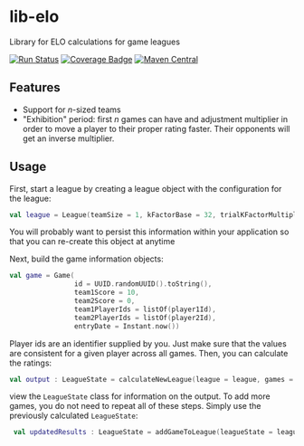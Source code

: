 # lib-elo
Library for ELO calculations for game leagues

[![Run Status](https://api.shippable.com/projects/5a12e20c79f26b0700c37035/badge?branch=master)](https://app.shippable.com/github/wakingrufus/lib-elo)
[![Coverage Badge](https://api.shippable.com/projects/5a12e20c79f26b0700c37035/coverageBadge?branch=master)](https://app.shippable.com/github/wakingrufus/lib-elo)
[![Maven Central](https://maven-badges.herokuapp.com/maven-central/com.github.wakingrufus/lib-elo/badge.svg)](https://maven-badges.herokuapp.com/maven-central/com.github.wakingrufus/lib-elo)

## Features
- Support for _n_-sized teams
- "Exhibition" period: first _n_ games can have and adjustment multiplier in order to move a player to their proper rating faster. Their opponents will get an inverse multiplier.

## Usage

First, start a league by creating a league object with the configuration for the league:

```kotlin
val league = League(teamSize = 1, kFactorBase = 32, trialKFactorMultiplier = 1)
```

You will probably want to persist this information within your application so that you can re-create this object at anytime

Next, build the game information objects:

```kotlin
val game = Game(
                id = UUID.randomUUID().toString(),
                team1Score = 10,
                team2Score = 0,
                team1PlayerIds = listOf(player1Id),
                team2PlayerIds = listOf(player2Id),
                entryDate = Instant.now())
```

Player ids are an identifier supplied by you. Just make sure that the values are consistent for a given player across all games.
Then, you can calculate the ratings:

```kotlin
val output : LeagueState = calculateNewLeague(league = league, games = listOf(game))
```

view the `LeagueState` class for information on the output.
To add more games, you do not need to repeat all of these steps. 
Simply use the previously calculated `LeagueState`:

```kotlin
 val updatedResults : LeagueState = addGameToLeague(leagueState = leagueState, game = newGame)
```